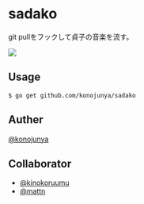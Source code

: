 # sadako

git pullをフックして貞子の音楽を流す。

![](https://raw.githubusercontent.com/konojunya/sadako-git-pull/master/media/sadako.png)

## Usage

```
$ go get github.com/konojunya/sadako
```

## Auther

[@konojunya](https://twitter.com/konojunya)

## Collaborator

- [@kinokoruumu](https://github.com/kinokoruumu)
- [@mattn](https://github.com/mattn)
